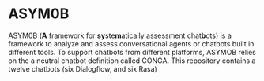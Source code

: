 # ASYM0B
ASYM0B (**A** framework for **sy**ste**m**atically assessment chat**b**ots) is a framework to analyze and assess conversational agents or chatbots built in different tools. To support chatbots from different platforms, ASYMOB relies on the a neutral chatbot definition called CONGA. 
This repository contains a twelve chatbots (six Dialogflow, and six Rasa)

